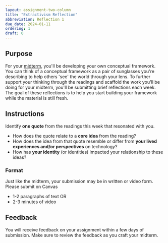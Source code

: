 ```yaml
---
layout: assignment-two-column
title: "Extractivism Reflection"
abbreviation: Reflection 1
due_date: 2024-01-11
ordering: 1
draft: 0
---
```


## Purpose
For your [midterm]({{site.baseurl}}/assignments/midterm), you'll be developing your own conceptual framework. You can think of a conceptual framework as a pair of sunglasses you're describing to help others 'see' the world through your lens. To further support your thinking through the readings and scaffold the work you'll be doing for your midterm, you'll be submitting brief reflections each week. The goal of these reflections is to help you start building your framework while the material is still fresh.

## Instructions
Identify **one quote** from the readings this week that resonated with you.
- How does the quote relate to a **core idea** from the reading?
- How does the idea from that quote resemble or differ from **your lived experiences and/or perspectives** on technology?
- How has **your identity** (or identities) impacted your relationship to these ideas?

### Format
Just like the midterm, your submission may be in written or video form. Please submit on Canvas
- 1-2 paragraphs of text OR 
- 2-3 minutes of video

## Feedback
You will receive feedback on your assignment within a few days of submission. Make sure to review the feedback as you craft your midterm.